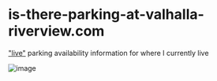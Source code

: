# is-there-parking-at-valhalla-riverview.com

["live"](http://www.is-there-parking-at-valhalla-riverview.com/) parking availability information for where I currently live 

![image](https://cloud.githubusercontent.com/assets/1408720/21571075/a9a41376-ce99-11e6-8d0f-b78a91e042a1.png)





